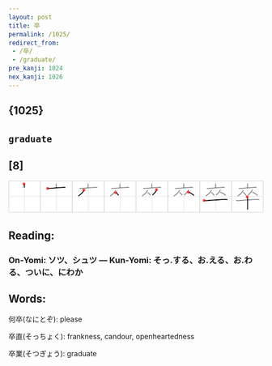 ```yaml
---
layout: post
title: 卒
permalink: /1025/
redirect_from:
 - /卒/
 - /graduate/
pre_kanji: 1024
nex_kanji: 1026
---
```


## {1025}

## `graduate`

## [8]

<div class="stroke"><img src="../images/E58D92.png" /></div>

## Reading:

### On-Yomi: ソツ、シュツ &mdash; Kun-Yomi: そっ.する、お.える、お.わる、ついに、にわか

## Words:

何卒(なにとぞ): please

卒直(そっちょく): frankness, candour, openheartedness

卒業(そつぎょう): graduate

